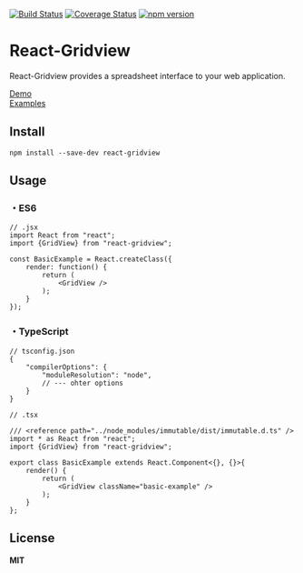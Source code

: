 
[![Build Status](https://travis-ci.org/ogaya/react-gridview.svg)](https://travis-ci.org/ogaya/react-gridview)
[![Coverage Status](https://coveralls.io/repos/github/ogaya/react-gridview/badge.svg?branch=master)](https://coveralls.io/github/ogaya/react-gridview?branch=master)
[![npm version](https://badge.fury.io/js/react-gridview.svg)](https://badge.fury.io/js/react-gridview)

# React-Gridview
React-Gridview provides a spreadsheet interface to your web application. 

[Demo][]  
[Examples][]  

## Install

```
npm install --save-dev react-gridview
```

## Usage

### ・ES6

```
// .jsx
import React from "react";
import {GridView} from "react-gridview";

const BasicExample = React.createClass({
    render: function() {
        return (
            <GridView />
        );
    }
});
```

### ・TypeScript
```
// tsconfig.json
{
    "compilerOptions": {
        "moduleResolution": "node",
        // --- ohter options
    }
}
```
  
```
// .tsx

/// <reference path="../node_modules/immutable/dist/immutable.d.ts" />
import * as React from "react";
import {GridView} from "react-gridview";

export class BasicExample extends React.Component<{}, {}>{
    render() {
        return (
            <GridView className="basic-example" />
        );
    }
};

```


## License

**MIT**

[Demo]: http://ogaya.github.io/react-gridview/
[Examples]: http://ogaya.github.io/react-gridview-examples/dist/index.html#basic-example
[docs]: http://ogaya.github.io/react-gridview/docs/#/
